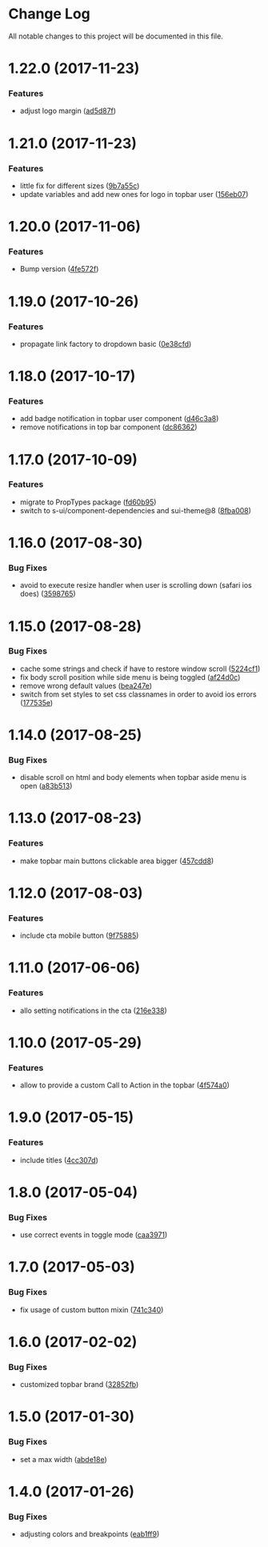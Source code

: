 # Change Log

All notable changes to this project will be documented in this file.

<a name="1.22.0"></a>
# 1.22.0 (2017-11-23)


### Features

* adjust logo margin ([ad5d87f](https://github.com/SUI-Components/sui-components/commit/ad5d87f))



<a name="1.21.0"></a>
# 1.21.0 (2017-11-23)


### Features

* little fix for different sizes ([9b7a55c](https://github.com/SUI-Components/sui-components/commit/9b7a55c))
* update variables and add new ones for logo in topbar user ([156eb07](https://github.com/SUI-Components/sui-components/commit/156eb07))



<a name="1.20.0"></a>
# 1.20.0 (2017-11-06)


### Features

* Bump version ([4fe572f](https://github.com/SUI-Components/sui-components/commit/4fe572f))



<a name="1.19.0"></a>
# 1.19.0 (2017-10-26)


### Features

* propagate link factory to dropdown basic ([0e38cfd](https://github.com/SUI-Components/sui-components/commit/0e38cfd))



<a name="1.18.0"></a>
# 1.18.0 (2017-10-17)


### Features

* add badge notification in topbar user component ([d46c3a8](https://github.com/SUI-Components/sui-components/commit/d46c3a8))
* remove notifications in top bar component ([dc86362](https://github.com/SUI-Components/sui-components/commit/dc86362))



<a name="1.17.0"></a>
# 1.17.0 (2017-10-09)


### Features

* migrate to PropTypes package ([fd60b95](https://github.com/SUI-Components/sui-components/commit/fd60b95))
* switch to s-ui/component-dependencies and sui-theme@8 ([8fba008](https://github.com/SUI-Components/sui-components/commit/8fba008))



<a name="1.16.0"></a>
# 1.16.0 (2017-08-30)


### Bug Fixes

* avoid to execute resize handler when user is scrolling down (safari ios does) ([3598765](https://github.com/SUI-Components/sui-components/commit/3598765))



<a name="1.15.0"></a>
# 1.15.0 (2017-08-28)


### Bug Fixes

* cache some strings and check if have to restore window scroll ([5224cf1](https://github.com/SUI-Components/sui-components/commit/5224cf1))
* fix body scroll position while side menu is being toggled ([af24d0c](https://github.com/SUI-Components/sui-components/commit/af24d0c))
* remove wrong default values ([bea247e](https://github.com/SUI-Components/sui-components/commit/bea247e))
* switch from set styles to set css classnames in order to avoid ios errors ([177535e](https://github.com/SUI-Components/sui-components/commit/177535e))



<a name="1.14.0"></a>
# 1.14.0 (2017-08-25)


### Bug Fixes

* disable scroll on html and body elements when topbar aside menu is open ([a83b513](https://github.com/SUI-Components/sui-components/commit/a83b513))



<a name="1.13.0"></a>
# 1.13.0 (2017-08-23)


### Features

* make topbar main buttons clickable area bigger ([457cdd8](https://github.com/SUI-Components/sui-components/commit/457cdd8))



<a name="1.12.0"></a>
# 1.12.0 (2017-08-03)


### Features

* include cta mobile button ([9f75885](https://github.com/SUI-Components/sui-components/commit/9f75885))



<a name="1.11.0"></a>
# 1.11.0 (2017-06-06)


### Features

* allo setting notifications in the cta ([216e338](https://github.com/SUI-Components/sui-components/commit/216e338))



<a name="1.10.0"></a>
# 1.10.0 (2017-05-29)


### Features

* allow to provide a custom Call to Action in the topbar ([4f574a0](https://github.com/SUI-Components/sui-components/commit/4f574a0))



<a name="1.9.0"></a>
# 1.9.0 (2017-05-15)


### Features

* include titles ([4cc307d](https://github.com/SUI-Components/sui-components/commit/4cc307d))



<a name="1.8.0"></a>
# 1.8.0 (2017-05-04)


### Bug Fixes

* use correct events in toggle mode ([caa3971](https://github.com/SUI-Components/sui-components/commit/caa3971))



<a name="1.7.0"></a>
# 1.7.0 (2017-05-03)


### Bug Fixes

* fix usage of custom button mixin ([741c340](https://github.com/SUI-Components/sui-components/commit/741c340))



<a name="1.6.0"></a>
# 1.6.0 (2017-02-02)


### Bug Fixes

* customized topbar brand ([32852fb](https://github.com/SUI-Components/sui-components/commit/32852fb))



<a name="1.5.0"></a>
# 1.5.0 (2017-01-30)


### Bug Fixes

* set a max width ([abde18e](https://github.com/SUI-Components/sui-components/commit/abde18e))



<a name="1.4.0"></a>
# 1.4.0 (2017-01-26)


### Bug Fixes

* adjusting colors and breakpoints ([eab1ff9](https://github.com/SUI-Components/sui-components/commit/eab1ff9))



